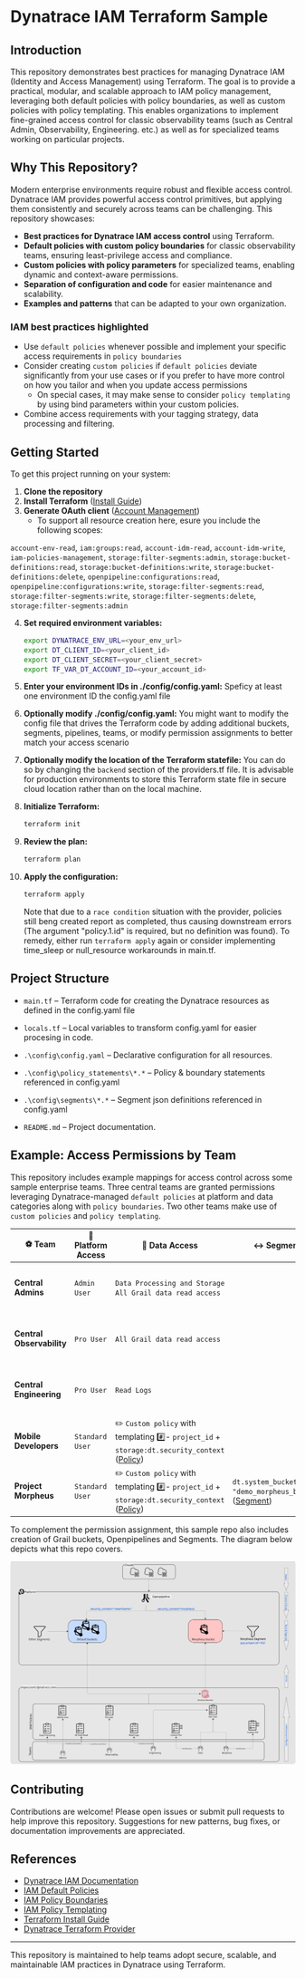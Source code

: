 # Dynatrace IAM Terraform Sample

## Introduction


This repository demonstrates best practices for managing Dynatrace IAM (Identity and Access Management) using Terraform. The goal is to provide a practical, modular, and scalable approach to IAM policy management, leveraging both default policies with policy boundaries, as well as custom policies with policy templating. This enables organizations to implement fine-grained access control for classic observability teams (such as Central Admin, Observability, Engineering. etc.) as well as for specialized teams working on particular projects.

## Why This Repository?

Modern enterprise environments require robust and flexible access control. Dynatrace IAM provides powerful access control primitives, but applying them consistently and securely across teams can be challenging. This repository showcases:


- **Best practices for Dynatrace IAM access control** using Terraform.
- **Default policies with custom policy boundaries** for classic observability teams, ensuring least-privilege access and compliance.
- **Custom policies with policy parameters** for specialized teams, enabling dynamic and context-aware permissions.
- **Separation of configuration and code** for easier maintenance and scalability.
- **Examples and patterns** that can be adapted to your own organization.


### IAM best practices highlighted

- Use `default policies` whenever possible and implement your specific access requirements in `policy boundaries`
- Consider creating `custom policies` if `default policies` deviate significantly from your use cases or if you prefer to have more control on how you tailor and when you update access permissions
  - On special cases, it may make sense to consider `policy templating` by using bind parameters within your custom policies.
- Combine access requirements with your tagging strategy, data processing and filtering.



## Getting Started

To get this project running on your system:

1. **Clone the repository**
2. **Install Terraform** ([Install Guide](https://developer.hashicorp.com/terraform/install))
3. **Generate OAuth client** ([Account Management](https://myaccount.dynatrace.com))
   - To support all resource creation here, esure you include the following scopes:
  
`account-env-read`, `iam:groups:read`, `account-idm-read`, `account-idm-write`, `iam-policies-management`, `storage:filter-segments:admin`, `storage:bucket-definitions:read`, `storage:bucket-definitions:write`, `storage:bucket-definitions:delete`, `openpipeline:configurations:read`, `openpipeline:configurations:write`, `storage:filter-segments:read`, `storage:filter-segments:write`, `storage:filter-segments:delete`, `storage:filter-segments:admin`

4. **Set required environment variables:**
    ```sh
    export DYNATRACE_ENV_URL=<your_env_url>
    export DT_CLIENT_ID=<your_client_id>
    export DT_CLIENT_SECRET=<your_client_secret>
    export TF_VAR_DT_ACCOUNT_ID=<your_account_id>

5. **Enter your environment IDs in ./config/config.yaml:**
   Speficy at least one environment ID the config.yaml file

6. **Optionally modify ./config/config.yaml:**
   You might want to modify the config file that drives the Terraform code by adding additional buckets, segments, pipelines, teams, or modify permission assignments to better match your access scenario

7. **Optionally modify the location of the Terraform statefile:**
   You can do so by changing the `backend` section of the providers.tf file. It is advisable for production environments to store this Terraform state file in secure cloud location rather than on the local machine.

8. **Initialize Terraform:**
    ```sh
    terraform init
    ```
    
9. **Review the plan:**
    ```sh
    terraform plan
    ```
    
10. **Apply the configuration:**

    ```sh
    terraform apply
    ```
    Note that due to a `race condition` situation with the provider, policies still beng created report as completed, thus causing downstream errors (The argument "policy.1.id" is required, but no definition was found). To remedy, either run `terraform apply` again or consider implementing time_sleep or null_resource workarounds in main.tf.
## Project Structure


- `main.tf` – Terraform code for creating the Dynatrace resources as defined in the config.yaml file
- `locals.tf` – Local variables to transform config.yaml for easier procesing in code.
- `.\config\config.yaml` – Declarative configuration for all resources.
- `.\config\policy_statements\*.*` – Policy & boundary statements referenced in config.yaml
- `.\config\segments\*.*` – Segment json definitions referenced in config.yaml

- `README.md` – Project documentation.

## Example: Access Permissions by Team

This repository includes example mappings for access control across some sample enterprise teams. Three central teams are granted permissions leveraging Dynatrace-managed `default policies` at platform and data categories along with `policy boundaries`. Two other teams make use of `custom policies` and `policy templating`.

| :soccer: Team             | :page_with_curl: Platform Access  | :page_with_curl: Data Access                                                                                                                                              |:left_right_arrow: Segment                 | :customs: Access Restrictions                                                                         |
|---------------------------|-----------------------------------|---------------------------------------------------------------------------------------------------------------------------------------------------------------------------|-------------------------------------------|-------------------------------------------------------------------------------------------------------|
| **Central Admins**        | `Admin User`                      | `Data Processing and Storage`<br>`All Grail data read access`                                                                                                             |                                           | - No access to `morpheus` bucket ([Boundary](./config/policy_statements/bnd_demo_morpheus_block.bnd)) |
| **Central Observability** | `Pro User`                        | `All Grail data read access`                                                                                                                                              |                                           | - No access to `morpheus` bucket ([Boundary](./config/policy_statements/bnd_demo_morpheus_block.bnd)) |
| **Central Engineering**   | `Pro User`                        | `Read Logs`                                                                                                                                                               |                                           | - No access to `morpheus` bucket ([Boundary](./config/policy_statements/bnd_demo_morpheus_block.bnd)) |
| **Mobile Developers**     | `Standard User`                   | :pencil2: `Custom policy` with templating :hash:- `project_id` + `storage:dt.security_context` ([Policy](./config/policy_statements/pol_demo_project_mobile_team.pol))    |                                           | - No access to `morpheus` bucket ([Boundary](./config/policy_statements/bnd_demo_morpheus_block.bnd)) |
| **Project Morpheus**      | `Standard User`                   | :pencil2: `Custom policy` with templating :hash:- `project_id` + `storage:dt.security_context` ([Policy](./config/policy_statements/pol_demo_project_morpheus_team.pol))  |`dt.system_bucket = "demo_morpheus_bucket"` ([Segment](./config/segments/morpheus.json))|                                                          |


To complement the permission assignment, this sample repo also includes creation of Grail buckets, Openpipelines and Segments. The diagram below depicts what this repo covers.

![alt text](./images/TeamAccess.jpg "Team Access")


## Contributing

Contributions are welcome! Please open issues or submit pull requests to help improve this repository. Suggestions for new patterns, bug fixes, or documentation improvements are appreciated.

## References
- [Dynatrace IAM Documentation](https://docs.dynatrace.com/docs/manage/access-control/iam/introduction)
- [IAM Default Policies](https://docs.dynatrace.com/docs/manage/identity-access-management/use-cases/default-groups-permissions)
- [IAM Policy Boundaries](https://docs.dynatrace.com/docs/manage/identity-access-management/permission-management/manage-user-permissions-policies/iam-policy-boundaries)
- [IAM Policy Templating](https://docs.dynatrace.com/docs/manage/identity-access-management/permission-management/manage-user-permissions-policies/advanced/iam-policy-templating)
- [Terraform Install Guide](https://developer.hashicorp.com/terraform/install)
- [Dynatrace Terraform Provider](https://registry.terraform.io/providers/dynatrace-oss/dynatrace/latest/docs)

---
This repository is maintained to help teams adopt secure, scalable, and maintainable IAM practices in Dynatrace using Terraform.
